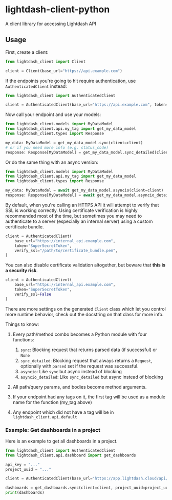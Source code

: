 # lightdash-client-python
A client library for accessing Lightdash API

## Usage
First, create a client:

```python
from lightdash_client import Client

client = Client(base_url="https://api.example.com")
```

If the endpoints you're going to hit require authentication, use `AuthenticatedClient` instead:

```python
from lightdash_client import AuthenticatedClient

client = AuthenticatedClient(base_url="https://api.example.com", token="SuperSecretToken")
```

Now call your endpoint and use your models:

```python
from lightdash_client.models import MyDataModel
from lightdash_client.api.my_tag import get_my_data_model
from lightdash_client.types import Response

my_data: MyDataModel = get_my_data_model.sync(client=client)
# or if you need more info (e.g. status_code)
response: Response[MyDataModel] = get_my_data_model.sync_detailed(client=client)
```

Or do the same thing with an async version:

```python
from lightdash_client.models import MyDataModel
from lightdash_client.api.my_tag import get_my_data_model
from lightdash_client.types import Response

my_data: MyDataModel = await get_my_data_model.asyncio(client=client)
response: Response[MyDataModel] = await get_my_data_model.asyncio_detailed(client=client)
```

By default, when you're calling an HTTPS API it will attempt to verify that SSL is working correctly. Using certificate verification is highly recommended most of the time, but sometimes you may need to authenticate to a server (especially an internal server) using a custom certificate bundle.

```python
client = AuthenticatedClient(
    base_url="https://internal_api.example.com",
    token="SuperSecretToken",
    verify_ssl="/path/to/certificate_bundle.pem",
)
```

You can also disable certificate validation altogether, but beware that **this is a security risk**.

```python
client = AuthenticatedClient(
    base_url="https://internal_api.example.com",
    token="SuperSecretToken",
    verify_ssl=False
)
```

There are more settings on the generated `Client` class which let you control more runtime behavior, check out the docstring on that class for more info.

Things to know:
1. Every path/method combo becomes a Python module with four functions:
    1. `sync`: Blocking request that returns parsed data (if successful) or `None`
    1. `sync_detailed`: Blocking request that always returns a `Request`, optionally with `parsed` set if the request was successful.
    1. `asyncio`: Like `sync` but async instead of blocking
    1. `asyncio_detailed`: Like `sync_detailed` but async instead of blocking

1. All path/query params, and bodies become method arguments.
1. If your endpoint had any tags on it, the first tag will be used as a module name for the function (my_tag above)
1. Any endpoint which did not have a tag will be in `lightdash_client.api.default`


### Example: Get dashboards in a project
Here is an example to get all dashboards in a project.

```python
from lightdash_client import AuthenticatedClient
from lightdash_client.api.dashboard import get_dashboards

api_key = "..."
project_uuid = "..."

client = AuthenticatedClient(base_url="https://app.lightdash.cloud/api/v1", token=api_key)

dashboards = get_dashboards.sync(client=client, project_uuid=project_uuid)
print(dashboards)
```
